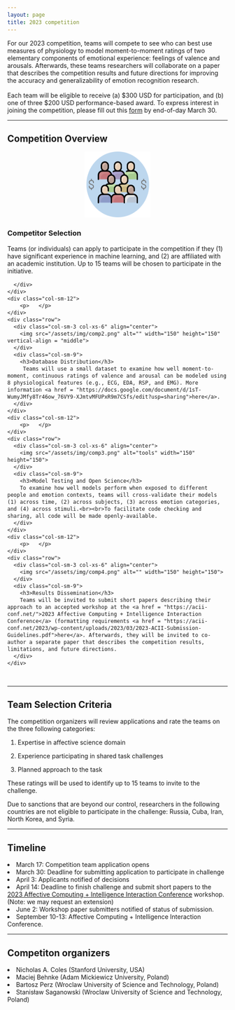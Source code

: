 ```yaml
---
layout: page
title: 2023 competition
---
```


For our 2023 competition, teams will compete to see who can best use measures of physiology to model moment-to-moment ratings of two elementary components of emotional experience: feelings of valence and arousals. Afterwards, these teams researchers will collaborate on a paper that describes the competition results and future directions for improving the accuracy and generalizability of emotion recognition research. <br><br>Each team will be eligible to receive (a) $300 USD for participation, and (b) one of three $200 USD performance-based award. To express interest in joining the competition, please fill out this <a href = "https://forms.gle/gUtxGkgHbTkyhcaQ9">form</a> by end-of-day March 30.

***
## Competition Overview

<section>
  <div class="container">
    <div class="row">
      <div class="col-sm-12">
        <p>    </p>
      </div>
    </div>
    <div class="row">
      <div class="col-sm-3 col-xs-6" align="center" vertical-align = "middle">
        <img src="/assets/img/comp1.png" alt="" width="150" height="150">
      </div>
      <div class="col-sm-9">
        <h3>Competitor Selection</h3>
        Teams (or individuals) can apply to participate in the competition if they (1) have significant experience in machine learning, and (2) are affiliated with an academic institution. Up to 15 teams will be chosen to participate in the initiative.

      </div>
    </div>
    <div class="col-sm-12">
        <p>   </p>
    </div>
    <div class="row">
      <div class="col-sm-3 col-xs-6" align="center">
        <img src="/assets/img/comp2.png" alt="" width="150" height="150" vertical-align = "middle">
      </div>
      <div class="col-sm-9">
        <h3>Database Distribution</h3>
         Teams will use a small dataset to examine how well moment-to-moment, continuous ratings of valence and arousal can be modeled using 8 physiological features (e.g., ECG, EDA, RSP, and EMG). More information <a href = "https://docs.google.com/document/d/1sT-WumyJMfy8Tr46ow_76VY9-XJmtvMFUPxR9m7CSfs/edit?usp=sharing">here</a>.
      </div>
    </div>
    <div class="col-sm-12">
        <p>   </p>
    </div>
    <div class="row">
      <div class="col-sm-3 col-xs-6" align="center">
        <img src="/assets/img/comp3.png" alt="tools" width="150" height="150">
      </div>
      <div class="col-sm-9">
        <h3>Model Testing and Open Science</h3>
        To examine how well models perform when exposed to different people and emotion contexts, teams will cross-validate their models (1) across time, (2) across subjects, (3) across emotion categories, and (4) across stimuli.<br><br>To facilitate code checking and sharing, all code will be made openly-available. 
      </div>
    </div>
    <div class="col-sm-12">
        <p>   </p>
    </div>
    <div class="row">
      <div class="col-sm-3 col-xs-6" align="center">
        <img src="/assets/img/comp4.png" alt="" width="150" height="150">
      </div>
      <div class="col-sm-9">
        <h3>Results Dissemination</h3>
        Teams will be invited to submit short papers describing their approach to an accepted workshop at the <a href = "https://acii-conf.net/">2023 Affective Computing + Intelligence Interaction Conference</a> (formatting requirements <a href = "https://acii-conf.net/2023/wp-content/uploads/2023/03/2023-ACII-Submission-Guidelines.pdf">here</a>. Afterwards, they will be invited to co-author a separate paper that describes the competition results, limitations, and future directions.
      </div>
    </div>
  </div>
</section>
<br>

***
## Team Selection Criteria
The competition organizers will review applications and rate the teams on the three following categories: 

1. Expertise in affective science domain

2. Experience participating in shared task challenges

3. Planned approach to the task

These ratings will be used to identify up to 15 teams to invite to the challenge.

Due to sanctions that are beyond our control, researchers in the following countries are not eligible to participate in the challenge: Russia, Cuba, Iran, North Korea, and Syria.

***
## Timeline

<li>March 17: Competition team application opens</li>

<li>March 30: Deadline for submitting application to participate in challenge</li>

<li>April 3: Applicants notified of decisions</li>

<li>April 14: Deadline to finish challenge and submit short papers to the <a href = "https://acii-conf.net/">2023 Affective Computing + Intelligence Interaction Conference</a> workshop. (Note: we may request an extension)</li>

<li>June 2: Workshop paper submitters notified of status of submission.</li>

<li>September 10-13: Affective Computing + Intelligence Interaction Conference.</li>

***
## Competiton organizers

<li>Nicholas A. Coles (Stanford University, USA)</li>

<li>Maciej Behnke (Adam Mickiewicz University, Poland)</li>

<li>Bartosz Perz (Wroclaw University of Science and Technology, Poland)</li>

<li> Stanisław Saganowski (Wroclaw University of Science and Technology, Poland)</li>